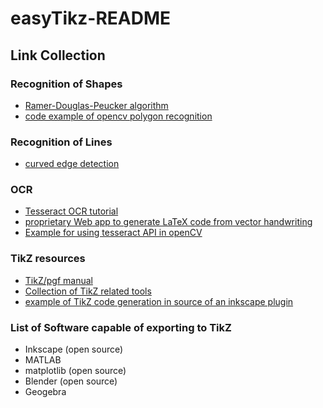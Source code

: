 # easyTikz-README
## Link Collection
### Recognition of Shapes
* [Ramer-Douglas-Peucker algorithm](https://de.wikipedia.org/wiki/Douglas-Peucker-Algorithmus "for contour approximation")
* [code example of opencv polygon recognition](https://stackoverflow.com/questions/15277323/opencv-shape-detection)

### Recognition of Lines
* [curved edge detection](http://www.wisdom.weizmann.ac.il/~nadler/Sublinear_Edge_Detection/Curved/Sublinear_curved_edge_detection.html)

### OCR
* [Tesseract OCR tutorial](https://medium.freecodecamp.org/getting-started-with-tesseract-part-i-2a6a6b1cf75e)
* [proprietary Web app to generate LaTeX code from vector handwriting](https://webdemo.myscript.com/views/math/index.html)
* [Example for using tesseract API in openCV](https://www.learnopencv.com/deep-learning-based-text-recognition-ocr-using-tesseract-and-opencv/)
### TikZ resources
* [TikZ/pgf manual](http://ftp.uni-erlangen.de/ctan/graphics/pgf/base/doc/pgfmanual.pdf)  
* [Collection of TikZ related tools](http://tikz.de/tools/)
* [example of TikZ code generation in source of an inkscape plugin](https://github.com/kjellmf/svg2tikz/blob/master/svg2tikz/extensions/tikz_export.py)

### List of Software capable of exporting to TikZ
* Inkscape (open source)
* MATLAB
* matplotlib (open source)
* Blender (open source)
* Geogebra
